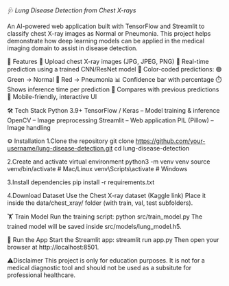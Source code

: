 *🩺 Lung Disease Detection from Chest X-rays*

An AI-powered web application built with TensorFlow and Streamlit to classify chest X-ray images as Normal or Pneumonia.
This project helps demonstrate how deep learning models can be applied in the medical imaging domain to assist in disease detection.

🚀 Features
📂 Upload chest X-ray images (JPG, JPEG, PNG)
🔎 Real-time prediction using a trained CNN/ResNet model
🎨 Color-coded predictions:
🟢 Green → Normal
🔴 Red → Pneumonia
📊 Confidence bar with percentage
⏱️ Shows inference time per prediction
🔄 Compares with previous predictions
📱 Mobile-friendly, interactive UI

🛠️ Tech Stack
Python 3.9+
TensorFlow / Keras – Model training & inference
OpenCV – Image preprocessing
Streamlit – Web application
PIL (Pillow) – Image handling

⚙️ Installation
1.Clone the repository
git clone https://github.com/your-username/lung-disease-detection.git
cd lung-disease-detection

2.Create and activate virtual environment
python3 -m venv venv
source venv/bin/activate   # Mac/Linux
venv\Scripts\activate      # Windows

3.Install dependencies
pip install -r requirements.txt

4.Download Dataset
Use the Chest X-ray dataset (Kaggle link)
Place it inside the data/chest_xray/ folder (with train, val, test subfolders).

🏋️ Train Model
Run the training script:
python src/train_model.py
The trained model will be saved inside src/models/lung_model.h5.

🔮 Run the App
Start the Streamlit app:
streamlit run app.py
Then open your browser at http://localhost:8501.

⚠️Disclaimer
This project is only for education purposes.
It is not for a medical diagnostic tool and should not be used as a subsitute for professional healthcare.
